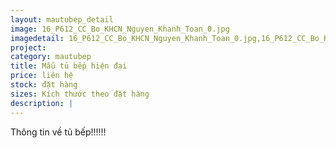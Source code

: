 ```yaml
---
layout: mautubep_detail
image: 16_P612_CC_Bo_KHCN_Nguyen_Khanh_Toan_0.jpg
imagedetail: 16_P612_CC_Bo_KHCN_Nguyen_Khanh_Toan_0.jpg,16_P612_CC_Bo_KHCN_Nguyen_Khanh_Toan_1.jpg,16_P612_CC_Bo_KHCN_Nguyen_Khanh_Toan_2.jpg,16_P612_CC_Bo_KHCN_Nguyen_Khanh_Toan_3.jpg
project:
category: mautubep
title: Mẫu tủ bếp hiện đại
price: liên hệ
stock: đặt hàng
sizes: Kích thước theo đặt hàng
description: |
---
```

Thông tin về tủ bếp!!!!!!